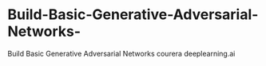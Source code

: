 # Build-Basic-Generative-Adversarial-Networks-
Build Basic Generative Adversarial Networks  courera deeplearning.ai
